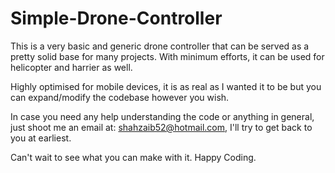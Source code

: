 # Simple-Drone-Controller

This is a very basic and generic drone controller that can be served as a pretty solid base for many projects. With minimum efforts, it can be used for helicopter and harrier as well.

Highly optimised for mobile devices, it is as real as I wanted it to be but you can expand/modify the codebase however you wish.

In case you need any help understanding the code or anything in general, just shoot me an email at: shahzaib52@hotmail.com, I'll try to get back to you at earliest.

Can't wait to see what you can make with it.
Happy Coding.
